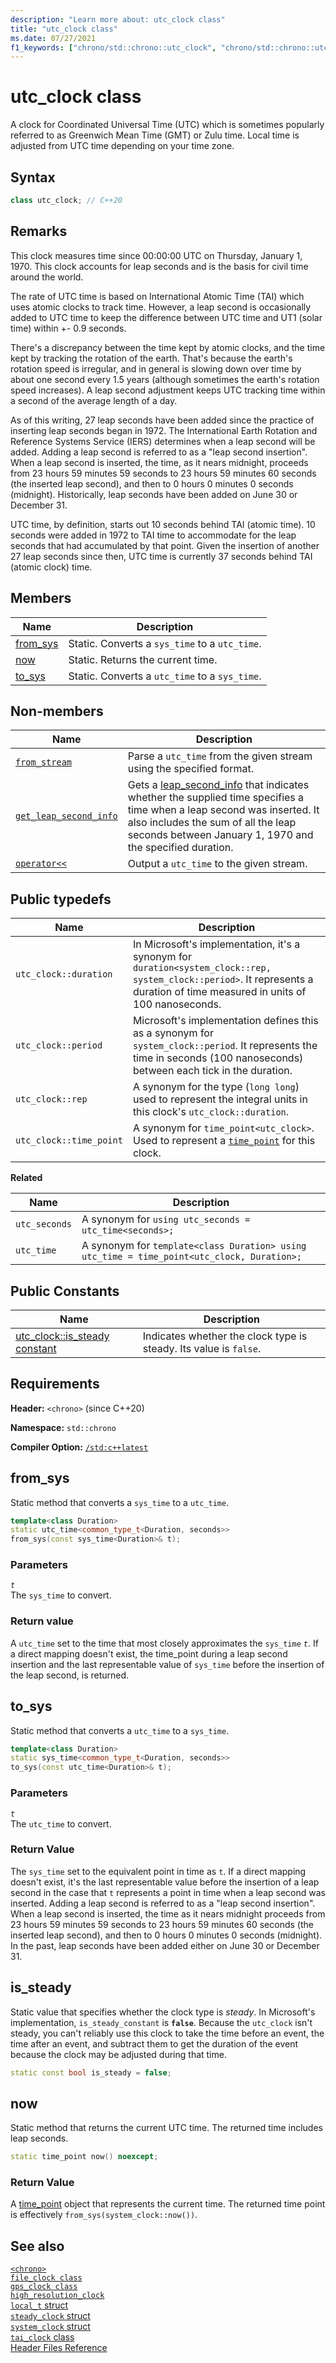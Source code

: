```yaml
---
description: "Learn more about: utc_clock class"
title: "utc_clock class"
ms.date: 07/27/2021
f1_keywords: ["chrono/std::chrono::utc_clock", "chrono/std::chrono::utc_clock::now", "chrono/std::chrono::utc_clock::to_sys", "chrono/std::chrono::utc_clock::from_sys", "chrono/std::chrono::utc_clock::is_steady Constant"]
---
```


# utc_clock class

A clock for Coordinated Universal Time (UTC) which is sometimes popularly referred to as Greenwich Mean Time (GMT) or Zulu time. Local time is adjusted from UTC time depending on your time zone.

## Syntax

```cpp
class utc_clock; // C++20
```

## Remarks

This clock measures time since 00:00:00 UTC on Thursday, January 1, 1970. This clock accounts for leap seconds and is the basis for civil time around the world.

The rate of UTC time is based on International Atomic Time (TAI) which uses atomic clocks to track time. However, a leap second is occasionally added to UTC time to keep the difference between UTC time and UT1 (solar time) within +- 0.9 seconds.

There's a discrepancy between the time kept by atomic clocks, and the time kept by tracking the rotation of the earth. That's because the earth's rotation speed is irregular, and in general is slowing down over time by about one second every 1.5 years (although sometimes the earth's rotation speed increases). A leap second adjustment keeps UTC tracking time within a second of the average length of a day.

As of this writing, 27 leap seconds have been added since the practice of inserting leap seconds began in 1972. The International Earth Rotation and Reference Systems Service (IERS) determines when a leap second will be added. Adding a leap second is referred to as a "leap second insertion". When a leap second is inserted, the time, as it nears midnight, proceeds from 23 hours 59 minutes 59 seconds to 23 hours 59 minutes 60 seconds (the inserted leap second), and then to 0 hours 0 minutes 0 seconds (midnight). Historically, leap seconds have been added on June 30 or December 31.

UTC time, by definition, starts out 10 seconds behind TAI (atomic time). 10 seconds were added in 1972 to TAI time to accommodate for the leap seconds that had accumulated by that point. Given the insertion of another 27 leap seconds since then, UTC time is currently 37 seconds behind TAI (atomic clock) time.

## Members

|Name|Description|
|----------|-----------------|
|[from_sys](#from_sys)| Static. Converts a `sys_time` to a `utc_time`.|
|[now](#now)| Static. Returns the current time.|
|[to_sys](#to_sys)| Static. Converts a `utc_time` to a `sys_time`.|

## Non-members

| Name | Description |
|--|--|
| [`from_stream`](chrono-functions.md#std-chrono-from-stream) | Parse a `utc_time` from the given stream using the specified format. |
| [`get_leap_second_info`](chrono-functions.md#std-chrono-get-leap-second-info) | Gets a [leap_second_info](leap-second-info-struct.md) that indicates whether the supplied time specifies a time when a leap second was inserted. It also includes  the sum of all the leap seconds between January 1, 1970 and the specified duration. |
| [`operator<<`](chrono-operators.md#op_left_shift) | Output  a `utc_time` to the given stream. |

## Public typedefs

|Name|Description|
|----------|-----------------|
|`utc_clock::duration`|In Microsoft's implementation, it's a synonym for `duration<system_clock::rep, system_clock::period>`. It represents a duration of time measured in units of 100 nanoseconds.|
|`utc_clock::period`|Microsoft's implementation defines this as a synonym for `system_clock::period`. It represents the time in seconds (100 nanoseconds) between each tick in the duration.|
|`utc_clock::rep`|A synonym for the type (`long long`) used to represent the integral units in this clock's `utc_clock::duration`.|
|`utc_clock::time_point`|A synonym for `time_point<utc_clock>`. Used to represent a [`time_point`](time-point-class.md) for this clock.|

**Related**

|Name|Description|
|----------|-----------------|
|`utc_seconds`| A synonym for `using utc_seconds = utc_time<seconds>;`|
|`utc_time`|A synonym for `template<class Duration> using utc_time = time_point<utc_clock, Duration>;`| Used to represent a [`time_point`](time-point-class.md) for a `utc_clock`. You specify the duration. Defined in `std::chrono`|

## Public Constants

|Name|Description|
|----------|-----------------|
|[utc_clock::is_steady constant](#is_steady_constant)|Indicates whether the clock type is steady. Its value is `false`.|

## Requirements

**Header:** `<chrono>` (since C++20)

**Namespace:** `std::chrono`

**Compiler Option:** [`/std:c++latest`](../build/reference/std-specify-language-standard-version.md)

## <a name="from_sys"></a> from_sys

Static method that converts a `sys_time` to a `utc_time`.

```cpp
template<class Duration>
static utc_time<common_type_t<Duration, seconds>>
from_sys(const sys_time<Duration>& t);
```

### Parameters

*`t`*\
The `sys_time` to convert.

### Return value

A `utc_time` set to the time that most closely approximates the `sys_time` *`t`*. If a direct mapping doesn't exist, the time_point during a leap second insertion and the last representable value of `sys_time` before the insertion of the leap second, is returned.

## <a name="to_sys"></a> to_sys

Static method that converts a `utc_time` to a `sys_time`.

```cpp
template<class Duration>
static sys_time<common_type_t<Duration, seconds>>
to_sys(const utc_time<Duration>& t);
```

### Parameters

*`t`*\
The `utc_time` to convert.

### Return Value

The `sys_time` set to the equivalent point in time as `t`. If a direct mapping doesn't exist, it's the last representable value before the insertion of a leap second in the case that `t` represents a point in time when a leap second was inserted. Adding a leap second is referred to as a "leap second insertion". When a leap second is inserted, the time as it nears midnight proceeds from 23 hours 59 minutes 59 seconds to 23 hours 59 minutes 60 seconds (the inserted leap second), and then to 0 hours 0 minutes 0 seconds (midnight). In the past, leap seconds have been added either on June 30 or December 31.

## <a name="is_steady_constant"></a> is_steady

Static value that specifies whether the clock type is *steady*. In Microsoft's implementation, `is_steady_constant` is **`false`**. Because the `utc_clock` isn't steady, you can't reliably use this clock to take the time before an event, the time after an event, and subtract them to get the duration of the event because the clock may be adjusted during that time.

```cpp
static const bool is_steady = false;
```

## <a name="now"></a> now

Static method that returns the current UTC time. The returned time includes leap seconds.

```cpp
static time_point now() noexcept;
```

### Return Value

A [time_point](../standard-library/time-point-class.md) object that represents the current time. The returned time point is effectively `from_sys(system_clock::now())`.

## See also

[`<chrono>`](chrono.md)\
[`file_clock class`](file-clock-class.md)\
[`gps_clock class`](gps-clock-class.md)\
[`high_resolution_clock`](high-resolution-clock-struct.md)\
[`local_t` struct](local_t.md)\
[`steady_clock` struct](steady-clock-struct.md)\
[`system_clock` struct](system-clock-structure.md)\
[`tai_clock` class](tai-clock-class.md)\
[Header Files Reference](cpp-standard-library-header-files.md)
